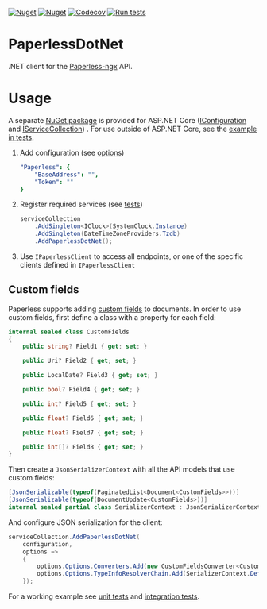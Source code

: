 [![Nuget](https://img.shields.io/nuget/v/VMelnalksnis.PaperlessDotNet?label=PaperlessDotNet)](https://www.nuget.org/packages/VMelnalksnis.PaperlessDotNet/)
[![Nuget](https://img.shields.io/nuget/v/VMelnalksnis.PaperlessDotNet.DependencyInjection?label=PaperlessDotNet.DependencyInjection)](https://www.nuget.org/packages/VMelnalksnis.PaperlessDotNet.DependencyInjection/)
[![Codecov](https://img.shields.io/codecov/c/github/VMelnalksnis/PaperlessDotNet)](https://app.codecov.io/gh/VMelnalksnis/PaperlessDotNet)
[![Run tests](https://github.com/VMelnalksnis/PaperlessDotNet/actions/workflows/test.yml/badge.svg?branch=master)](https://github.com/VMelnalksnis/PaperlessDotNet/actions/workflows/test.yml?query=branch%3Amaster)

# PaperlessDotNet

.NET client for the [Paperless-ngx](https://github.com/paperless-ngx/paperless-ngx) API.

# Usage

A separate [NuGet package](https://www.nuget.org/packages/VMelnalksnis.PaperlessDotNet.DependencyInjection/)
is provided for ASP.NET Core
([IConfiguration](https://docs.microsoft.com/en-us/dotnet/api/microsoft.extensions.configuration.iconfiguration)
and [IServiceCollection](https://docs.microsoft.com/en-us/dotnet/api/microsoft.extensions.dependencyinjection.iservicecollection))
.
For use outside of ASP.NET Core, see the
[example in tests](tests/VMelnalksnis.PaperlessDotNet.Tests.Integration/MinimalExampleTests.cs).

1. Add configuration (see [options](source/VMelnalksnis.PaperlessDotNet.DependencyInjection/PaperlessOptions.cs))
   ```yaml
   "Paperless": {
       "BaseAddress": "",
       "Token": ""
   }
   ```

2. Register required services (see [tests](tests/VMelnalksnis.PaperlessDotNet.DependencyInjection.Tests/ServiceCollectionExtensionsTests.cs))
   ```csharp
   serviceCollection
       .AddSingleton<IClock>(SystemClock.Instance)
       .AddSingleton(DateTimeZoneProviders.Tzdb)
       .AddPaperlessDotNet();
   ```

3. Use `IPaperlessClient` to access all endpoints, or one of the specific clients defined in `IPaperlessClient`

## Custom fields

Paperless supports adding [custom fields](https://docs.paperless-ngx.com/usage/#custom-fields) to documents.
In order to use custom fields, first define a class with a property for each field:

```csharp
internal sealed class CustomFields
{
    public string? Field1 { get; set; }

    public Uri? Field2 { get; set; }

    public LocalDate? Field3 { get; set; }

    public bool? Field4 { get; set; }

    public int? Field5 { get; set; }

    public float? Field6 { get; set; }

    public float? Field7 { get; set; }

    public int[]? Field8 { get; set; }
}
```

Then create a `JsonSerializerContext` with all the API models that use custom fields:

```csharp
[JsonSerializable(typeof(PaginatedList<Document<CustomFields>>))]
[JsonSerializable(typeof(DocumentUpdate<CustomFields>))]
internal sealed partial class SerializerContext : JsonSerializerContext;
```

And configure JSON serialization for the client:

```csharp
serviceCollection.AddPaperlessDotNet(
    configuration,
    options =>
    {
        options.Options.Converters.Add(new CustomFieldsConverter<CustomFields>(options));
        options.Options.TypeInfoResolverChain.Add(SerializerContext.Default);
    });
```

For a working example
see [unit tests](tests/VMelnalksnis.PaperlessDotNet.Tests/Serialization/CustomFieldConverterTests.cs)
and [integration tests](tests/VMelnalksnis.PaperlessDotNet.Tests.Integration/Documents/DocumentClientTests.cs).
